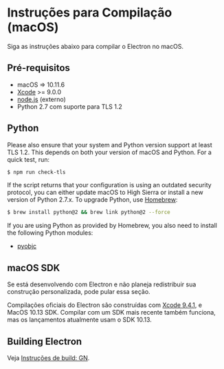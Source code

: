 # Instruções para Compilação (macOS)

Siga as instruções abaixo para compilar o Electron no macOS.

## Pré-requisitos

* macOS => 10.11.6
* [Xcode](https://developer.apple.com/technologies/tools/) >= 9.0.0
* [node.js](https://nodejs.org) (externo)
* Python 2.7 com suporte para TLS 1.2

## Python

Please also ensure that your system and Python version support at least TLS 1.2. This depends on both your version of macOS and Python. For a quick test, run:

```sh
$ npm run check-tls
```

If the script returns that your configuration is using an outdated security protocol, you can either update macOS to High Sierra or install a new version of Python 2.7.x. To upgrade Python, use [Homebrew](https://brew.sh/):

```sh
$ brew install python@2 && brew link python@2 --force
```

If you are using Python as provided by Homebrew, you also need to install the following Python modules:

* [pyobjc](https://pythonhosted.org/pyobjc/install.html)

## macOS SDK

Se está desenvolvendo com Electron e não planeja redistribuir sua construção personalizada, pode pular essa seção.

Compilações oficiais do Electron são construídas com [Xcode 9.4.1](http://adcdownload.apple.com/Developer_Tools/Xcode_9.4.1/Xcode_9.4.1.xip), e MacOS 10.13 SDK. Compilar com um SDK mais recente também funciona, mas os lançamentos atualmente usam o SDK 10.13.

## Building Electron

Veja [Instruções de build: GN](build-instructions-gn.md).